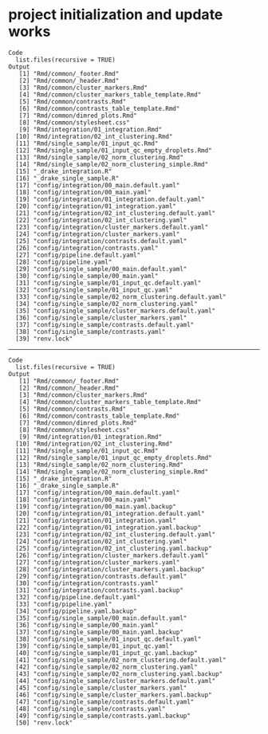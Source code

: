 # project initialization and update works

    Code
      list.files(recursive = TRUE)
    Output
       [1] "Rmd/common/_footer.Rmd"                              
       [2] "Rmd/common/_header.Rmd"                              
       [3] "Rmd/common/cluster_markers.Rmd"                      
       [4] "Rmd/common/cluster_markers_table_template.Rmd"       
       [5] "Rmd/common/contrasts.Rmd"                            
       [6] "Rmd/common/contrasts_table_template.Rmd"             
       [7] "Rmd/common/dimred_plots.Rmd"                         
       [8] "Rmd/common/stylesheet.css"                           
       [9] "Rmd/integration/01_integration.Rmd"                  
      [10] "Rmd/integration/02_int_clustering.Rmd"               
      [11] "Rmd/single_sample/01_input_qc.Rmd"                   
      [12] "Rmd/single_sample/01_input_qc_empty_droplets.Rmd"    
      [13] "Rmd/single_sample/02_norm_clustering.Rmd"            
      [14] "Rmd/single_sample/02_norm_clustering_simple.Rmd"     
      [15] "_drake_integration.R"                                
      [16] "_drake_single_sample.R"                              
      [17] "config/integration/00_main.default.yaml"             
      [18] "config/integration/00_main.yaml"                     
      [19] "config/integration/01_integration.default.yaml"      
      [20] "config/integration/01_integration.yaml"              
      [21] "config/integration/02_int_clustering.default.yaml"   
      [22] "config/integration/02_int_clustering.yaml"           
      [23] "config/integration/cluster_markers.default.yaml"     
      [24] "config/integration/cluster_markers.yaml"             
      [25] "config/integration/contrasts.default.yaml"           
      [26] "config/integration/contrasts.yaml"                   
      [27] "config/pipeline.default.yaml"                        
      [28] "config/pipeline.yaml"                                
      [29] "config/single_sample/00_main.default.yaml"           
      [30] "config/single_sample/00_main.yaml"                   
      [31] "config/single_sample/01_input_qc.default.yaml"       
      [32] "config/single_sample/01_input_qc.yaml"               
      [33] "config/single_sample/02_norm_clustering.default.yaml"
      [34] "config/single_sample/02_norm_clustering.yaml"        
      [35] "config/single_sample/cluster_markers.default.yaml"   
      [36] "config/single_sample/cluster_markers.yaml"           
      [37] "config/single_sample/contrasts.default.yaml"         
      [38] "config/single_sample/contrasts.yaml"                 
      [39] "renv.lock"                                           

---

    Code
      list.files(recursive = TRUE)
    Output
       [1] "Rmd/common/_footer.Rmd"                              
       [2] "Rmd/common/_header.Rmd"                              
       [3] "Rmd/common/cluster_markers.Rmd"                      
       [4] "Rmd/common/cluster_markers_table_template.Rmd"       
       [5] "Rmd/common/contrasts.Rmd"                            
       [6] "Rmd/common/contrasts_table_template.Rmd"             
       [7] "Rmd/common/dimred_plots.Rmd"                         
       [8] "Rmd/common/stylesheet.css"                           
       [9] "Rmd/integration/01_integration.Rmd"                  
      [10] "Rmd/integration/02_int_clustering.Rmd"               
      [11] "Rmd/single_sample/01_input_qc.Rmd"                   
      [12] "Rmd/single_sample/01_input_qc_empty_droplets.Rmd"    
      [13] "Rmd/single_sample/02_norm_clustering.Rmd"            
      [14] "Rmd/single_sample/02_norm_clustering_simple.Rmd"     
      [15] "_drake_integration.R"                                
      [16] "_drake_single_sample.R"                              
      [17] "config/integration/00_main.default.yaml"             
      [18] "config/integration/00_main.yaml"                     
      [19] "config/integration/00_main.yaml.backup"              
      [20] "config/integration/01_integration.default.yaml"      
      [21] "config/integration/01_integration.yaml"              
      [22] "config/integration/01_integration.yaml.backup"       
      [23] "config/integration/02_int_clustering.default.yaml"   
      [24] "config/integration/02_int_clustering.yaml"           
      [25] "config/integration/02_int_clustering.yaml.backup"    
      [26] "config/integration/cluster_markers.default.yaml"     
      [27] "config/integration/cluster_markers.yaml"             
      [28] "config/integration/cluster_markers.yaml.backup"      
      [29] "config/integration/contrasts.default.yaml"           
      [30] "config/integration/contrasts.yaml"                   
      [31] "config/integration/contrasts.yaml.backup"            
      [32] "config/pipeline.default.yaml"                        
      [33] "config/pipeline.yaml"                                
      [34] "config/pipeline.yaml.backup"                         
      [35] "config/single_sample/00_main.default.yaml"           
      [36] "config/single_sample/00_main.yaml"                   
      [37] "config/single_sample/00_main.yaml.backup"            
      [38] "config/single_sample/01_input_qc.default.yaml"       
      [39] "config/single_sample/01_input_qc.yaml"               
      [40] "config/single_sample/01_input_qc.yaml.backup"        
      [41] "config/single_sample/02_norm_clustering.default.yaml"
      [42] "config/single_sample/02_norm_clustering.yaml"        
      [43] "config/single_sample/02_norm_clustering.yaml.backup" 
      [44] "config/single_sample/cluster_markers.default.yaml"   
      [45] "config/single_sample/cluster_markers.yaml"           
      [46] "config/single_sample/cluster_markers.yaml.backup"    
      [47] "config/single_sample/contrasts.default.yaml"         
      [48] "config/single_sample/contrasts.yaml"                 
      [49] "config/single_sample/contrasts.yaml.backup"          
      [50] "renv.lock"                                           

